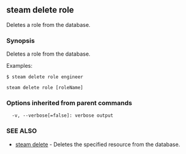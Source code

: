 ## steam delete role

Deletes a role from the database.

### Synopsis


Deletes a role from the database.

Examples:

	$ steam delete role engineer

```
steam delete role [roleName]
```

### Options inherited from parent commands

```
  -v, --verbose[=false]: verbose output
```

### SEE ALSO
* [steam delete](steam_delete.md)	 - Deletes the specified resource from the database.

